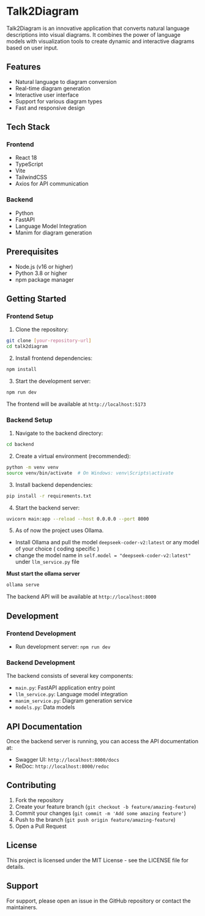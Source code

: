 # Talk2Diagram

Talk2Diagram is an innovative application that converts natural language descriptions into visual diagrams. It combines the power of language models with visualization tools to create dynamic and interactive diagrams based on user input.

## Features

- Natural language to diagram conversion
- Real-time diagram generation
- Interactive user interface
- Support for various diagram types
- Fast and responsive design

## Tech Stack

### Frontend
- React 18
- TypeScript
- Vite
- TailwindCSS
- Axios for API communication

### Backend
- Python
- FastAPI
- Language Model Integration
- Manim for diagram generation

## Prerequisites

- Node.js (v16 or higher)
- Python 3.8 or higher
- npm package manager

## Getting Started

### Frontend Setup

1. Clone the repository:
```bash
git clone [your-repository-url]
cd talk2diagram
```

2. Install frontend dependencies:
```bash
npm install
```

3. Start the development server:
```bash
npm run dev
```

The frontend will be available at `http://localhost:5173`

### Backend Setup

1. Navigate to the backend directory:
```bash
cd backend
```

2. Create a virtual environment (recommended):
```bash
python -m venv venv
source venv/bin/activate  # On Windows: venv\Scripts\activate
```

3. Install backend dependencies:
```bash
pip install -r requirements.txt
```

4. Start the backend server:
```bash
uvicorn main:app --reload --host 0.0.0.0 --port 8000
```

5. As of now the project uses Ollama. <br>
* Install Ollama and pull the model `deepseek-coder-v2:latest` or any model of your choice ( coding specific )
* change the model name in `self.model = "deepseek-coder-v2:latest"` under `llm_service.py` file

**Must start the ollama server**
```bash
ollama serve
```

The backend API will be available at `http://localhost:8000`

## Development

### Frontend Development

- Run development server: `npm run dev`


### Backend Development

The backend consists of several key components:
- `main.py`: FastAPI application entry point
- `llm_service.py`: Language model integration
- `manim_service.py`: Diagram generation service
- `models.py`: Data models

## API Documentation

Once the backend server is running, you can access the API documentation at:
- Swagger UI: `http://localhost:8000/docs`
- ReDoc: `http://localhost:8000/redoc`

## Contributing

1. Fork the repository
2. Create your feature branch (`git checkout -b feature/amazing-feature`)
3. Commit your changes (`git commit -m 'Add some amazing feature'`)
4. Push to the branch (`git push origin feature/amazing-feature`)
5. Open a Pull Request

## License

This project is licensed under the MIT License - see the LICENSE file for details.

## Support

For support, please open an issue in the GitHub repository or contact the maintainers.
